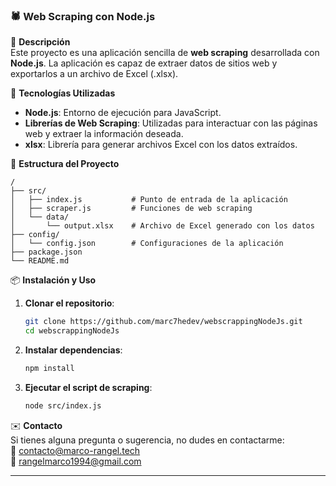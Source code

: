 ### 🕷️ Web Scraping con Node.js

📜 **Descripción**  
Este proyecto es una aplicación sencilla de **web scraping** desarrollada con **Node.js**. La aplicación es capaz de extraer datos de sitios web y exportarlos a un archivo de Excel (.xlsx).

🔧 **Tecnologías Utilizadas**  
- **Node.js**: Entorno de ejecución para JavaScript.
- **Librerías de Web Scraping**: Utilizadas para interactuar con las páginas web y extraer la información deseada.
- **xlsx**: Librería para generar archivos Excel con los datos extraídos.

📁 **Estructura del Proyecto**  
```
/
├── src/
│   ├── index.js           # Punto de entrada de la aplicación
│   ├── scraper.js         # Funciones de web scraping
│   └── data/
│       └── output.xlsx    # Archivo de Excel generado con los datos
├── config/
│   └── config.json        # Configuraciones de la aplicación
├── package.json
└── README.md
```

📦 **Instalación y Uso**  
1. **Clonar el repositorio**:
   ```bash
   git clone https://github.com/marc7hedev/webscrappingNodeJs.git
   cd webscrappingNodeJs
   ```

2. **Instalar dependencias**:
   ```bash
   npm install
   ```

3. **Ejecutar el script de scraping**:
   ```bash
   node src/index.js
   ```

✉️ **Contacto**  
Si tienes alguna pregunta o sugerencia, no dudes en contactarme:  
📧 contacto@marco-rangel.tech  
📧 rangelmarco1994@gmail.com

---

